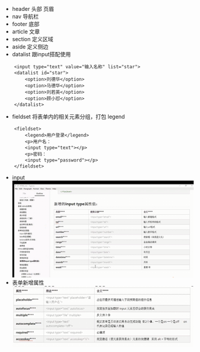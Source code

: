 * header 头部 页眉
* nav 导航栏
* footer 底部
* article 文章
* section 定义区域
* aside 定义侧边
* datalist 跟input搭配使用
```
    <input type="text" value="输入名称" list="star">
    <datalist id="star">
        <option>刘德华</option>
        <option>马德华</option>
        <option>刘若英</option>
        <option>顾小怼</option>
    </datalist>
```
* fieldset 将表单内的相关元素分组，打包 legend
```
    <fieldset>
        <legend>用户登录</legend>
        <p>用户名：
        <input type="text"></p>
        <p>密码：
        <input type="password"></p>
    </fieldset>
```
* input
![avatar](img/input新增.png)  
* 表单新增属性
![avatar](img/input属性.png)  